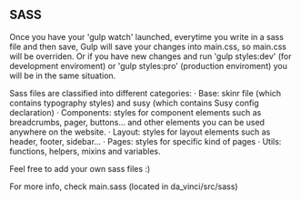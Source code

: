 SASS
----

Once you have your 'gulp watch' launched, everytime you write in a sass file
and then save, Gulp will save your changes into main.css, so main.css will be
overriden. Or if you have new changes and run 'gulp styles:dev' (for
development enviroment) or 'gulp styles:pro' (production enviroment)
you will be in the same situation.

Sass files are classified into different categories:
· Base: skinr file (which contains typography styles) and susy (which contains
Susy config declaration)
· Components: styles for component elements such as breadcrumbs, pager,
buttons... and other elements you can be used anywhere on the website.
· Layout: styles for layout elements such as header, footer, sidebar...
· Pages: styles for specific kind of pages
· Utils: functions, helpers, mixins and variables.

Feel free to add your own sass files :)

For more info, check main.sass (located in da_vinci/src/sass)

